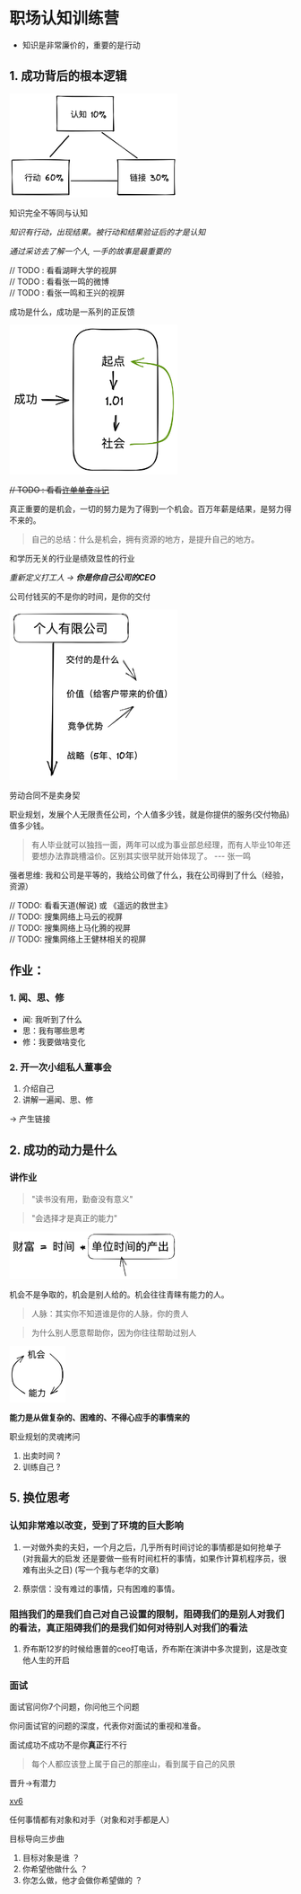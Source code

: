 # 职场认知训练营

- 知识是非常廉价的，重要的是行动

## 1. 成功背后的根本逻辑

<img src="./picture/01.png" width="300px">


知识完全不等同与认知

*知识有行动，出现结果。被行动和结果验证后的才是认知*

*通过采访去了解一个人, 一手的故事是最重要的*

// TODO : 看看湖畔大学的视屏    <br/>
// TODO : 看看张一鸣的微博      <br/>
// TODO : 看张一鸣和王兴的视屏   <br/>


成功是什么，成功是一系列的正反馈

<img src="./picture/02.png" width="300px">


<strike> // TODO : 看看[许单单奋斗记](http://tech.sina.com.cn/i/2012-02-04/11306683283.shtml) </strike>


真正重要的是机会，一切的努力是为了得到一个机会。百万年薪是结果，是努力得不来的。

> 自己的总结：什么是机会，拥有资源的地方，是提升自己的地方。



和学历无关的行业是绩效显性的行业

*重新定义打工人 -> **你是你自己公司的CEO***

公司付钱买的不是你的时间，是你的交付

<img src="./picture/03.png" width="300px">

劳动合同不是卖身契

职业规划，发展个人无限责任公司，个人值多少钱，就是你提供的服务(交付物品)值多少钱。

> 有人毕业就可以独挡一面，两年可以成为事业部总经理，而有人毕业10年还要想办法靠跳槽溢价。区别其实很早就开始体现了。  ---   张一鸣

强者思维: 我和公司是平等的，我给公司做了什么，我在公司得到了什么（经验，资源）

// TODO: 看看天道(解说) 或 《遥远的救世主》 <br/>
// TODO: 搜集网络上马云的视屏 <br/>
// TODO: 搜集网络上马化腾的视屏 <br/>
// TODO: 搜集网络上王健林相关的视屏 <br/>

## 作业：

### 1. 闻、思、修

- 闻: 我听到了什么
- 思：我有哪些思考
- 修：我要做啥变化

### 2. 开一次小组私人董事会

1. 介绍自己
2. 讲解一遍闻、思、修

-> 产生链接


## 2. 成功的动力是什么

### 讲作业

> "读书没有用，勤奋没有意义"

> "会选择才是真正的能力"


<img src="./picture/04.png" width="300px">

机会不是争取的，机会是别人给的。机会往往青睐有能力的人。

> 人脉：其实你不知道谁是你的人脉，你的贵人

> 为什么别人愿意帮助你，因为你往往帮助过别人

<img src="./picture/05.png" width="100px">

**能力是从做复杂的、困难的、不得心应手的事情来的**

职业规划的灵魂拷问
1. 出卖时间 ?
2. 训练自己 ?








## 5. 换位思考

### 认知非常难以改变，受到了环境的巨大影响

1. 一对做外卖的夫妇，一个月之后，几乎所有时间讨论的事情都是如何抢单子(对我最大的启发
还是要做一些有时间杠杆的事情，如果作计算机程序员，很难有出头之日)
(写一个我与老华的文章)

2. 蔡崇信：没有难过的事情，只有困难的事情。

### 阻挡我们的是我们自己对自己设置的限制，阻碍我们的是别人对我们的看法，真正阻碍我们的是我们如何对待别人对我们的看法

1. 乔布斯12岁的时候给惠普的ceo打电话，乔布斯在演讲中多次提到，这是改变他人生的开启


### 面试

面试官问你7个问题，你问他三个问题

你问面试官的问题的深度，代表你对面试的重视和准备。

面试成功不成功不是你**真正**行不行


>每个人都应该登上属于自己的那座山，看到属于自己的风景

晋升->有潜力

[xv6](https://th0ar.gitbooks.io/xv6-chinese/content/index.html)

任何事情都有对象和对手（对象和对手都是人）


目标导向三步曲

1. 目标对象是谁 ？
2. 你希望他做什么 ？
3. 你怎么做，他才会做你希望做的 ？



